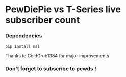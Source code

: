 # PewDiePie vs T-Series live subscriber count

### Dependencies
`pip install ssl`

Thanks to ColdGrub1384 for major improvements

### Don't forget to subscribe to pewds !
